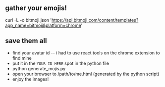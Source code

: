 
gather your emojis!
-------------------

curl -L -o bitmoji.json 'https://api.bitmoji.com/content/templates?app_name=bitmoji&platform=chrome'

save them all
-------------
* find your avatar id -- i had to use react tools on the chrome extension to find mine
* put it in the `YOUR ID HERE` spot in the python file
* python generate_mojis.py
* open your browser to /path/to/me.html (generated by the python script)
* enjoy the images!
